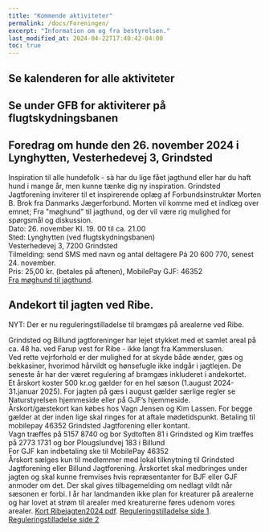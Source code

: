 ```yaml
---
title: "Kommende aktiviteter"
permalink: /docs/Foreningen/
excerpt: "Information om og fra bestyrelsen."
last_modified_at: 2024-04-22T17:40:42-04:00
toc: true
---
```

## Se kalenderen for alle aktiviteter

## Se under GFB for aktiviterer på flugtskydningsbanen

## Foredrag om hunde den 26. november 2024 i Lynghytten, Vesterhedevej 3, Grindsted
Inspiration til alle hundefolk - sà har du lige fået jagthund eller har du haft hund i mange år, men kunne tænke dig ny inspiration.
Grindsted Jagtforening inviterer til et inspirerende oplæg af Forbundsinstruktør Morten B. Brok fra Danmarks Jægerforbund. Morten vil komme med et indlœg over emnet; Fra "møghund" til jagthund, og der vil være rig mulighed for spørgsmål og diskussion.    
Dato: 26. november
KI. 19. 00 til ca. 21.00    
Sted: Lynghytten (ved
flugtskydningsbanen)    
Vesterhedevej 3, 7200 Grindsted    
Tilmelding: send SMS med navn og antal deltagere Pả 20 600 770, senest 24. november.    
Pris: 25,00 kr. (betales på aftenen), MobilePay GJF: 46352    
[Fra møghund til jagthund](/images/jagthund.png).

## Andekort til jagten ved Ribe.  

NYT: Der er nu reguleringstilladelse til bramgæs på arealerne ved Ribe.

Grindsted og Billund jagtforeninger har lejet stykket med et samlet areal på ca. 48 ha. ved Farup vest for Ribe - ikke langt fra Kammerslusen.   
Ved rette vejrforhold er der mulighed for at skyde både ænder, gæs og bekkasiner, hvorimod hårvildt og hønsefugle ikke indgår i jagtlejen. De seneste år har der været regulering af bramgæs inkluderet i andekortet.    
Et årskort koster 500 kr.og gælder for en hel sæson (1.august 2024- 31.januar 2025). For jagten på gæs i august gælder særlige regler se Naturstyrelsen hjemmeside eller på GJF’s hjemmeside.    
Årskort/gæstekort kan købes hos Vagn Jensen og Kim Lassen. For begge gælder at der inden lige skal ringes for at aftale mødetidspunkt. Betaling til mobilepay 46352 Grindsted Jagtforening eller kontant.    
Vagn træffes på 5157 8740 og bor Sydtoften 81 i Grindsted og Kim træffes på 2773 1731 og bor Plougslundvej 183 i Billund    
For GJF kan indbetaling ske til MobilePay 46352    
Årskort sælges kun til medlemmer med lokal tilknytning til Grindsted Jagtforening eller Billund Jagtforening. Årskortet skal medbringes under jagten og skal kunne fremvises hvis repræsentanter for BJF eller GJF anmoder om det. Der skal gives tilbagemelding om nedlagt vildt når sæsonen er forbi. I år har landmanden ikke plan for kreaturer på arealerne og har lovet at strøm til arealer med kreaturerne føres udenom vores arealer. 
[Kort Ribejagten2024.pdf](https://github.com/user-attachments/files/16202117/Kort.Ribejagten2024.pdf). 
[Reguleringstilladelse side 1](/images/Regulering2024side1.jpg). 
[Reguleringstilladelse side 2](/images/Regulering2024side2.jpg)
